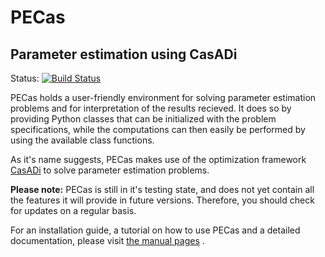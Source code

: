 PECas
=====

Parameter estimation using CasADi
---------------------------------

Status: [![Build Status](https://magnum.travis-ci.org/adbuerger/PECas.svg?branch=master)](https://magnum.travis-ci.org/adbuerger/PECas)

PECas holds a user-friendly environment for solving parameter estimation
problems and for interpretation of the results recieved. It does so by providing Python classes that can be initialized with the problem specifications, while the computations can then easily be performed by using the available class functions.

As it's name suggests, PECas makes use of the optimization framework
[CasADi](http://casadi.org) to solve parameter estimation
problems.

**Please note:** PECas is still in it's testing state, and does not yet contain all the features it will provide in future versions. Therefore, you should check for updates on a regular basis.

For an installation guide, a tutorial on how to use PECas and
a detailed documentation, please
visit [the manual pages](http://adbuerger.github.io/PECas) .
